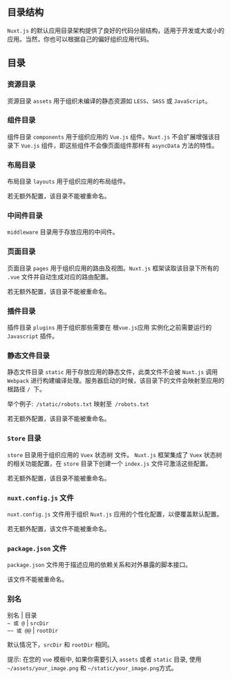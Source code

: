 ## 目录结构

`Nuxt.js` 的默认应用目录架构提供了良好的代码分层结构，适用于开发或大或小的应用。当然，你也可以根据自己的偏好组织应用代码。

## 目录

### 资源目录

资源目录 `assets` 用于组织未编译的静态资源如 `LESS`、`SASS` 或 `JavaScript`。

### 组件目录

组件目录 `components` 用于组织应用的 `Vue.js` 组件。`Nuxt.js` 不会扩展增强该目录下 `Vue.js` 组件，即这些组件不会像页面组件那样有 `asyncData` 方法的特性。

### 布局目录

布局目录 `layouts` 用于组织应用的布局组件。

若无额外配置，该目录不能被重命名。

### 中间件目录

`middleware` 目录用于存放应用的中间件。


### 页面目录

页面目录 `pages` 用于组织应用的路由及视图。`Nuxt.js` 框架读取该目录下所有的 `.vue` 文件并自动生成对应的路由配置。

若无额外配置，该目录不能被重命名。

### 插件目录

插件目录 `plugins` 用于组织那些需要在 根`vue.js`应用 实例化之前需要运行的 `Javascript` 插件。

### 静态文件目录

静态文件目录 `static` 用于存放应用的静态文件，此类文件不会被 `Nuxt.js` 调用 `Webpack` 进行构建编译处理。服务器启动的时候，该目录下的文件会映射至应用的根路径 `/ `下。

举个例子:` /static/robots.txt` 映射至` /robots.txt`

若无额外配置，该目录不能被重命名。

### `Store` 目录
`store` 目录用于组织应用的 `Vuex` 状态树 文件。 `Nuxt.js` 框架集成了 `Vuex` 状态树 的相关功能配置，在 `store` 目录下创建一个 `index.js` 文件可激活这些配置。

若无额外配置，该目录不能被重命名。

### `nuxt.config.js` 文件

`nuxt.config.js` 文件用于组织 `Nuxt.js` 应用的个性化配置，以便覆盖默认配置。

若无额外配置，该文件不能被重命名。

### `package.json` 文件

`package.json` 文件用于描述应用的依赖关系和对外暴露的脚本接口。

该文件不能被重命名。

### 别名

别名  |  目录 \
`~ 或 @`	  |  `srcDir` \
`~~ 或 @@`	|  `rootDir` 

默认情况下，`srcDir` 和 `rootDir` 相同。

提示: 在您的 `vue` 模板中, 如果你需要引入 `assets` 或者 `static` 目录, 使用 `~/assets/your_image.png` 和 `~/static/your_image.png`方式。
